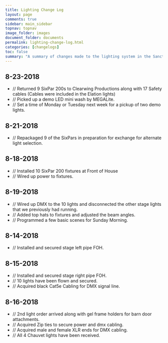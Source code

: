 ```yaml
---
title: Lighting Change Log
layout: page
comments: true
sidebar: main_sidebar
topnav: topnav
image_folder: images
document_folder: documents
permalink: lighting-change-log.html
categories: [changelogs]
toc: false
summary: "A summary of changes made to the lighting system in the Sanctuary"
---
```


## 8-23-2018

-	// Returned 9 SixPar 200s to Clearwing Productions along with 17 Safety cables (Cables were included in the Elation lights)
-	// Picked up a demo LED mini wash by MEGALite.
-	// Set a time of Monday or Tuesday next week for a pickup of two demo lights.

## 8-21-2018

-	// Repackaged 9 of the SixPars in preparation for exchange for alternate light selection.

## 8-18-2018

-	// Installed 10 SixPar 200 fixtures at Front of House
-	// Wired up power to fixtures.

## 8-19-2018

-	// Wired up DMX to the 10 lights and disconnected the other stage lights that we previously had running.
-	// Added top hats to fixtures and adjusted the beam angles.
-	// Programmed a few basic scenes for Sunday Morning.

## 8-14-2018

-	// Installed and secured stage left pipe FOH.

## 8-15-2018

-	// Installed and secured stage right pipe FOH.
-	// 10 lights have been flown and secured.
-	// Acquired black Cat5e Cabling for DMX signal line.

## 8-16-2018

-	// 2nd light order arrived along with gel frame holders for barn door attachments.
-	// Acquired Zip ties to secure power and dmx cabling.
-	// Acquired male and female XLR ends for DMX cabling.
-	// All 4 Chauvet lights have been received.

